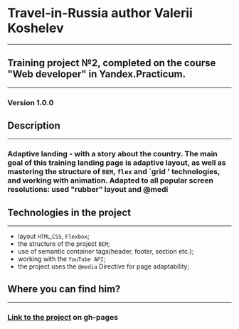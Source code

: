 # Travel-in-Russia author Valerii Koshelev
--------------------------------------------------------------

## Training project №2, completed on the course "Web developer" in Yandex.Practicum.
---------------------------------------------------------------------------------------------

### Version 1.0.0

## Description
-------------------------------

### Adaptive landing - with a story about the country. The main goal of this training landing page is adaptive layout, as well as mastering the structure of `BEM`, `flex` and `grid ' technologies, and working with animation. Adapted to all popular screen resolutions: used "rubber" layout and @medi

## Technologies in the project
-------------------------------

- layout `HTML`,`CSS`, `Flexbox`;
- the structure of the project `BEM`;
- use of semantic container tags(header, footer, section etc.);
- working with the `YouTube API`;
- the project uses the `@media` Directive for page adaptability;


## Where you can find him?
-------------------------------

### [Link to the project](https://koshelev-valerii.github.io/travel-in-Russia/) on gh-pages
